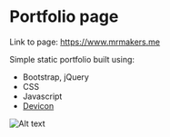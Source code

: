 # Portfolio page

Link to page: https://www.mrmakers.me

Simple static portfolio built using: 

- Bootstrap, jQuery
- CSS
- Javascript
- [Devicon](https://devicon.dev/)

![Alt text](portfolio_screenshots/this_website.jpg?raw=true "Portfolio Screenshot")